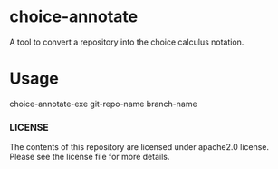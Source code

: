 # choice-annotate
A tool to convert a repository into the choice calculus notation.

# Usage

choice-annotate-exe git-repo-name branch-name

### LICENSE
The contents of this repository are licensed under apache2.0 license. Please see the license file for more details.
